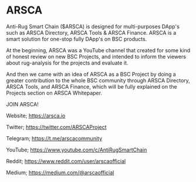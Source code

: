 # ARSCA

   Anti-Rug Smart Chain ($ARSCA) is designed for multi-purposes DApp's such as ARSCA Directory, ARSCA Tools &amp; ARSCA Finance. ARSCA is a smart solution for one-stop fully DApp's on BSC products.

   At the beginning, ARSCA was a YouTube channel that created for some kind of honest review on new BSC Projects, and intended to inform the viewers about rug-analysis for the projects and evaluate it.

   And then we came with an idea of ARSCA as a BSC Project by doing a greater contribution to the whole BSC community through ARSCA Directory, ARSCA Tools, and ARSCA Finance, which will be fully explained on the Projects section on ARSCA Whitepaper.



JOIN ARSCA!

Website; https://arsca.io

Twitter; https://twitter.com/ARSCAProject

Telegram; https://t.me/arscacommunity

YouTube; https://www.youtube.com/c/AntiRugSmartChain

Reddit; https://www.reddit.com/user/arscaofficial

Medium; https://medium.com/@arscaofficial
